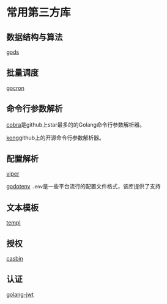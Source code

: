 # 常用第三方库
## 数据结构与算法

[gods](https://github.com/emirpasic/gods)

## 批量调度

[gocron](https://github.com/go-co-op/gocron)
## 命令行参数解析

[cobra](https://github.com/spf13/cobra)是github上star最多的的Golang命令行参数解析器。

[kong](https://github.com/alecthomas/kong)github上的开源命令行参数解析器。
## 配置解析

[viper](https://github.com/spf13/viper)

[godotenv](https://github.com/joho/godotenv) `.env`是一些平台流行的配置文件格式，该库提供了支持

## 文本模板

[templ](https://github.com/a-h/templ)

## 授权

[casbin](https://casbin.org/)

## 认证

[golang-jwt](https://github.com/golang-jwt/jwt)